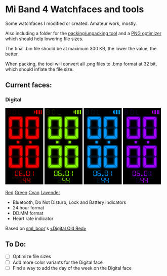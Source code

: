 # Mi Band 4 Watchfaces and tools
Some watchfaces I modified or created. Amateur work, mostly.

Also including a folder for the [packing/unpacking tool](RawImageMode) and a [PNG optimizer](PngOptimizer) which should help lowering file sizes. 

The final .bin file should be at maximum 300 KB, the lower the value, the better.

When packing, the tool will convert all .png files to .bmp format at 32 bit, which should inflate the file size.
  
  
## Current faces:

### Digital
![Red](digital_red/digital_red_packed_animated.gif) ![Green](digital_green/digital_green_packed_animated.gif) ![Cyan](digital_cyan/digital_cyan_packed_animated.gif) ![Lavender](digital_lavender/digital_lavender_packed_packed_animated.gif)

[Red](digital_red/digital_red_packed.bin) [Green](digital_green/digital_green_packed.bin) [Cyan](digital_cyan/digital_cyan_packed.bin) [Lavender](digital_lavender/digital_lavender_packed_packed.bin)
- Bluetooth, Do Not Disturb, Lock and Battery indicators
- 24 hour format
- DD.MM format
- Heart rate indicator
 
 Based on [sml_boor](https://amazfitwatchfaces.com/search/mi-band-4/author/sml_boor)'s [«Digital Old Red»](https://amazfitwatchfaces.com/mi-band-4/view/4906)



## To Do:
- [ ] Optimize file sizes
- [ ] Add more color variants for the Digital face
- [ ] Find a way to add the day of the week on the Digital face
